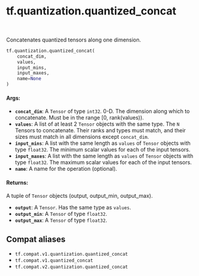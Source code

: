 <div itemscope itemtype="http://developers.google.com/ReferenceObject">
<meta itemprop="name" content="tf.quantization.quantized_concat" />
<meta itemprop="path" content="Stable" />
</div>

# tf.quantization.quantized_concat

<!-- Insert buttons and diff -->

<table class="tfo-notebook-buttons tfo-api" align="left">
</table>



Concatenates quantized tensors along one dimension.

``` python
tf.quantization.quantized_concat(
    concat_dim,
    values,
    input_mins,
    input_maxes,
    name=None
)
```



<!-- Placeholder for "Used in" -->


#### Args:


* <b>`concat_dim`</b>: A `Tensor` of type `int32`.
  0-D.  The dimension along which to concatenate.  Must be in the
  range [0, rank(values)).
* <b>`values`</b>: A list of at least 2 `Tensor` objects with the same type.
  The `N` Tensors to concatenate. Their ranks and types must match,
  and their sizes must match in all dimensions except `concat_dim`.
* <b>`input_mins`</b>: A list with the same length as `values` of `Tensor` objects with type `float32`.
  The minimum scalar values for each of the input tensors.
* <b>`input_maxes`</b>: A list with the same length as `values` of `Tensor` objects with type `float32`.
  The maximum scalar values for each of the input tensors.
* <b>`name`</b>: A name for the operation (optional).


#### Returns:

A tuple of `Tensor` objects (output, output_min, output_max).


* <b>`output`</b>: A `Tensor`. Has the same type as `values`.
* <b>`output_min`</b>: A `Tensor` of type `float32`.
* <b>`output_max`</b>: A `Tensor` of type `float32`.

## Compat aliases

* `tf.compat.v1.quantization.quantized_concat`
* `tf.compat.v1.quantized_concat`
* `tf.compat.v2.quantization.quantized_concat`

